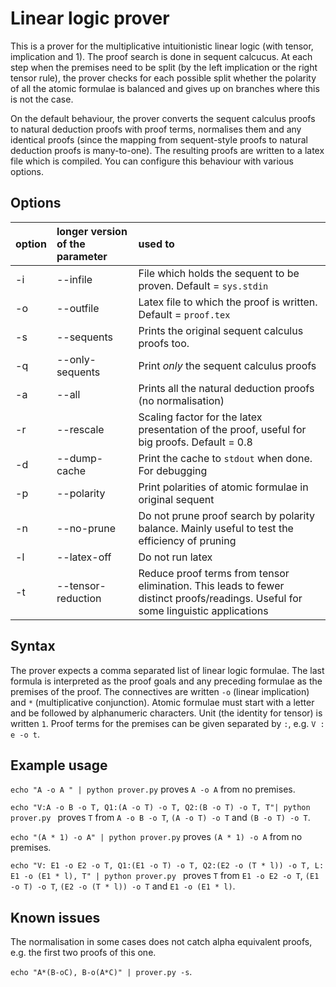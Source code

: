 # Linear logic prover

This is a prover for the multiplicative intuitionistic linear logic (with tensor, implication and 1). The proof search is done in sequent calcucus. At each step when the premises need to be split (by the left implication or the right tensor rule), the prover checks for each possible split whether the polarity of all the atomic formulae is balanced and gives up on branches where this is not the case.

On the default behaviour, the prover converts the sequent calculus proofs to natural deduction proofs with proof terms, normalises them and any identical proofs (since the mapping from sequent-style proofs to natural deduction proofs is many-to-one). The resulting proofs are written to a latex file which is compiled. You can configure this behaviour with various options.

## Options

| option | longer version of the parameter | used to  |
| :---   | :-| :- |
| -i | --infile | File which holds the sequent to be proven. Default = `sys.stdin`|
| -o | --outfile | Latex file to which the proof is written. Default = `proof.tex` |
| -s | --sequents | Prints the original sequent calculus proofs too. |
| -q | --only-sequents | Print *only* the sequent calculus proofs |
| -a | --all | Prints all the natural deduction proofs (no normalisation) |
| -r | --rescale | Scaling factor for the latex presentation of the proof, useful for big proofs. Default = 0.8 |
| -d | --dump-cache | Print the cache to `stdout` when done. For debugging |
| -p | --polarity | Print polarities of atomic formulae in original sequent |
| -n | --no-prune | Do not prune proof search by polarity balance. Mainly useful to test the efficiency of pruning |
| -l | --latex-off | Do not run latex |
| -t | --tensor-reduction | Reduce proof terms from tensor elimination. This leads to fewer distinct proofs/readings. Useful for some linguistic applications |

## Syntax

The prover expects a comma separated list of linear logic formulae. The last formula is interpreted as the proof goals and any preceding formulae as the premises of the proof. The connectives are written `-o` (linear implication) and `*` (multiplicative conjunction). Atomic formulae must start with a letter and be followed by alphanumeric characters. Unit (the identity for tensor) is written `1`. Proof terms for the premises can be given separated by `:`, e.g. `V : e -o t`. 

## Example usage

`echo "A -o A " | python prover.py` proves `A -o A` from no premises.

`echo "V:A -o B -o T, Q1:(A -o T) -o T, Q2:(B -o T) -o T, T"| python prover.py ` proves `T` from `A -o B -o T`, `(A -o T) -o T` and `(B -o T) -o T`.

`echo "(A * 1) -o A" | python prover.py` proves `(A * 1) -o A` from no premises. 

`echo "V: E1 -o E2 -o T, Q1:(E1 -o T) -o T, Q2:(E2 -o (T * l)) -o T, L: E1 -o (E1 * l), T" | python prover.py ` proves `T` from `E1 -o E2 -o T`, `(E1 -o T) -o T`, `(E2 -o (T * l)) -o T` and `E1 -o (E1 * l)`. 

## Known issues

The normalisation in some cases does not catch alpha equivalent proofs, e.g. the first two proofs of this one.

`echo "A*(B-oC), B-o(A*C)" | prover.py -s`.
